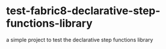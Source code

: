 # test-fabric8-declarative-step-functions-library
a simple project to test the declarative step functions library
